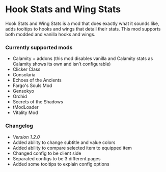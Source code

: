 # Hook Stats and Wing Stats
Hook Stats and Wing Stats is a mod that does exactly what it sounds like, adds tooltips to hooks and wings that detail their stats. This mod supports both modded and vanilla hooks and wings.

### **Currently supported mods**
* Calamity + addons (this mod disables vanilla and Calamity stats as Calamity shows its own and isn’t configurable)
* Clicker Class
* Consolaria
* Echoes of the Ancients
* Fargo's Souls Mod
* Gensokyo
* Orchid
* Secrets of the Shadows
* tModLoader
* Vitality Mod

### **Changelog**
* *Version 1.2.0*
* Added ability to change subtitle and value colors
* Added ability to compare selected item to equipped item
* Changed config to be client side
* Separated configs to be 3 different pages
* Added some tooltips to explain config options